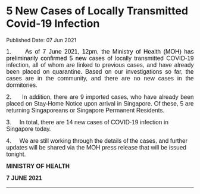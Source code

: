 <html>
    <meta http-equiv="Content-Type" content="text/html; charset=utf-8"/>
    <meta charset="utf-8"/>
    <title>5 New Cases of Locally Transmitted Covid-19 Infection</title>
    <body><h1>5 New Cases of Locally Transmitted Covid-19 Infection</h1>
    <p>Published Date: 07 Jun 2021</p> <p style="text-align: justify;"><span style="font-size: 16px; font-family: Arial;"><span style="color: black;">1.&nbsp; &nbsp; &nbsp;As of 7 June 2021, 12pm, the Ministry of Health (MOH) has preliminarily confirmed 5 new </span></span><span style="font-size: 16px; font-family: Arial;"><span>cases of locally transmitted COVID-19 infection, all of whom are </span></span><span style="font-size: 16px; font-family: Arial;"><span><span><span class="bumpedfont15">linked to previous cases, and have already been placed on quarantine.</span></span></span></span><span style="font-size: 16px; font-family: Arial;"><span><span><span class="bumpedfont15"> </span></span></span></span><span style="font-size: 16px; font-family: Arial;"><span>Based on our investigations so far, the cases are in the community, and there are no new cases in the dormitories</span></span><span style="font-size: 16px; font-family: Arial;"><span>.</span></span></p> <p style="text-align: justify;"><span style="font-size: 16px; font-family: Arial;"><span><span style="color: black;">2.&nbsp; &nbsp; &nbsp;</span></span></span><span style="text-align: left; font-size: 16px; font-family: Arial;">In addition, there are 9 imported cases, who have already been placed on Stay-Home Notice upon arrival in Singapore</span><span style="text-align: left; font-size: 16px; font-family: Arial;">. Of these, 5 are returning Singaporeans or Singapore Permanent Residents.</span></p><p><p><span style="font-size: 16px; font-family: Arial;">3.&nbsp; &nbsp; &nbsp;</span><span style="font-family: Arial; font-size: 16px;">In total, there are 14 new cases of COVID-19 infection in Singapore today.</span></p></p><p><p><span style="font-size: 16px; font-family: Arial;">4.&nbsp; &nbsp; &nbsp;</span><span style="font-family: Arial; font-size: 16px;">We are still working through the details of the cases, and further updates will be shared via the MOH press release that will be issued tonight.</span></p></p> <p><strong style="font-family: Arial; font-size: 16px;">MINISTRY OF HEALTH</strong><br></p><div style="padding: 0in 0in 1pt; border-top: none; border-right: none; border-bottom-width: 1pt; border-bottom-style: solid; border-left: none;"> <p style="padding: 0in; border: none;"><span style="font-size: 16px; font-family: Arial;"><strong>7 JUNE 2021</strong></span></p> </div></body>
</html>
